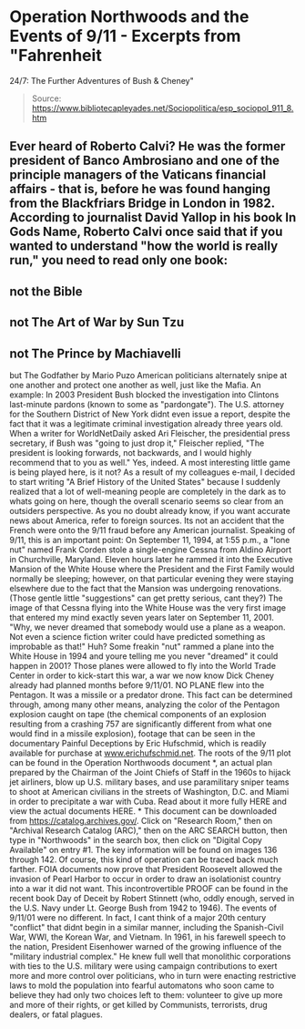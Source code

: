 # Operation Northwoods and the Events of 9/11 - Excerpts from "Fahrenheit 
24/7: The Further Adventures of Bush & Cheney"

> Source: https://www.bibliotecapleyades.net/Sociopolitica/esp_sociopol_911_8.htm

Ever heard of Roberto Calvi?
He was the former president of
Banco
Ambrosiano and one of the principle managers of the
Vaticans
financial affairs - that is, before he was found hanging from the
Blackfriars Bridge in London in 1982.
According to journalist
David Yallop in his book In Gods Name, Roberto Calvi once said that if
you wanted to understand "how the world is really run," you need to
read only one book:
-
not the Bible
-
not The Art of War by Sun Tzu
-
not The Prince by Machiavelli
-
but The
Godfather by Mario Puzo
American politicians alternately snipe at one another and protect
one another as well, just like the Mafia.
An example: In 2003 President
Bush blocked the investigation into Clintons last-minute
pardons (known to some as "pardongate"). The U.S. attorney for the
Southern District of New York didnt even issue a report, despite
the fact that it was a legitimate criminal investigation already
three years old.
When a writer for WorldNetDaily asked
Ari
Fleischer, the presidential press secretary, if Bush was "going to
just drop it," Fleischer replied,
"The president is looking
forwards, not backwards, and I would highly recommend that to you as
well."
Yes, indeed. A most interesting little game is being played
here, is it not?
As a result of my colleagues e-mail, I decided to start writing "A
Brief History of the United States" because I suddenly realized that
a lot of well-meaning people are completely in the dark as to whats
going on here, though the overall scenario seems so clear from an
outsiders perspective. As you no doubt already know, if you want
accurate news about America, refer to foreign sources.
Its not an
accident that the French were onto the 9/11 fraud before any
American journalist.
Speaking of 9/11, this is an important point: On September 11, 1994,
at 1:55 p.m., a "lone nut" named Frank Corden stole a single-engine
Cessna from Aldino Airport in Churchville, Maryland.
Eleven hours
later he rammed it into the Executive Mansion of the White House
where the President and the First Family would normally be sleeping;
however, on that particular evening they were staying elsewhere due
to the fact that the Mansion was undergoing renovations. (Those
gentle little "suggestions" can get pretty serious, cant they?)
The image of that Cessna flying into the White House was the very
first image that entered my mind exactly seven years later on
September 11, 2001.
"Why, we never dreamed that somebody would use a
plane as a weapon. Not even a science fiction writer could have
predicted something as improbable as that!"
Huh? Some freakin "nut" rammed a plane into the White House in 1994 and youre
telling me you never "dreamed" it could happen in 2001?
Those planes were allowed to fly into the World Trade Center in
order to kick-start this war, a war we now know Dick Cheney already
had planned months before 9/11/01.
NO PLANE flew into the Pentagon.
It was a missile or a predator drone.
This fact can be determined
through, among many other means, analyzing the color of the Pentagon
explosion caught on tape (the chemical components of an explosion
resulting from a crashing 757 are significantly different from what
one would find in a missile explosion), footage that can be seen in
the documentary Painful Deceptions by Eric Hufschmid, which is
readily available for purchase at
www.erichufschmid.net.
The roots of
the 9/11 plot can be found in the
Operation Northwoods
document *, an actual plan prepared by the Chairman of the Joint
Chiefs of Staff in the 1960s to hijack jet airliners, blow up U.S.
military bases, and use paramilitary sniper teams to shoot at
American civilians in the streets of Washington, D.C. and Miami in
order to precipitate a war with Cuba.
Read about it more fully
HERE and view the actual
documents
HERE.
*
This
document can be downloaded from
https://catalog.archives.gov/.
Click on
"Research Room," then on "Archival Research Catalog (ARC)," then on
the
ARC SEARCH button, then type in
"Northwoods" in the search box, then click on "Digital Copy Available" on entry #1.
The key information will
be found on
images 136 through 142.
Of course, this kind of operation can be traced back much farther.
FOIA documents now prove that President Roosevelt allowed the
invasion of Pearl Harbor to occur in order to draw an isolationist
country into a war it did not want.
This incontrovertible PROOF can
be found in the recent book Day of Deceit by Robert Stinnett (who,
oddly enough, served in the U.S. Navy under Lt. George Bush from
1942 to 1946).
The
events of 9/11/01 were no different. In fact, I
cant think of a major 20th century "conflict" that didnt begin in
a similar manner, including the Spanish-Civil War, WWI, the Korean
War, and Vietnam.
In 1961,
in his farewell speech to the nation,
President Eisenhower
warned of the growing influence of the "military industrial
complex."
He knew full well that monolithic corporations with ties
to the U.S. military were using campaign contributions to exert more
and more control over politicians, who in turn were enacting
restrictive laws to mold the population into fearful automatons who
soon came to believe they had only two choices left to them:
volunteer to give up more and more of their rights, or get killed by
Communists, terrorists, drug dealers, or fatal plagues.
